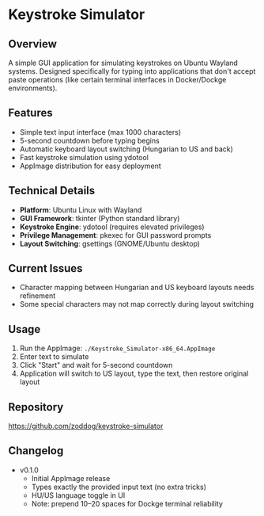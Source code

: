 # Keystroke Simulator

## Overview
A simple GUI application for simulating keystrokes on Ubuntu Wayland systems. Designed specifically for typing into applications that don't accept paste operations (like certain terminal interfaces in Docker/Dockge environments).

## Features
- Simple text input interface (max 1000 characters)
- 5-second countdown before typing begins
- Automatic keyboard layout switching (Hungarian to US and back)
- Fast keystroke simulation using ydotool
- AppImage distribution for easy deployment

## Technical Details
- **Platform**: Ubuntu Linux with Wayland
- **GUI Framework**: tkinter (Python standard library)
- **Keystroke Engine**: ydotool (requires elevated privileges)
- **Privilege Management**: pkexec for GUI password prompts
- **Layout Switching**: gsettings (GNOME/Ubuntu desktop)

## Current Issues
- Character mapping between Hungarian and US keyboard layouts needs refinement
- Some special characters may not map correctly during layout switching

## Usage
1. Run the AppImage: `./Keystroke_Simulator-x86_64.AppImage`
2. Enter text to simulate
3. Click "Start" and wait for 5-second countdown
4. Application will switch to US layout, type the text, then restore original layout

## Repository
https://github.com/zoddog/keystroke-simulator

## Changelog
- v0.1.0
  - Initial AppImage release
  - Types exactly the provided input text (no extra tricks)
  - HU/US language toggle in UI
  - Note: prepend 10–20 spaces for Dockge terminal reliability
